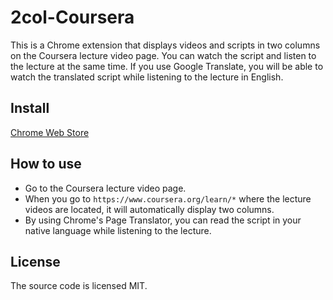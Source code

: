 # 2col-Coursera
This is a Chrome extension that displays videos and scripts in two columns on the Coursera lecture video page.
You can watch the script and listen to the lecture at the same time.
If you use Google Translate, you will be able to watch the translated script while listening to the lecture in English.

## Install
[Chrome Web Store](https://chrome.google.com/webstore/detail/empty-title/omlgnhnfjehahfhpihkdkijbgmaidkcp)

## How to use
* Go to the Coursera lecture video page.
* When you go to `https://www.coursera.org/learn/*` where the lecture videos are located, it will automatically display two columns.
* By using Chrome's Page Translator, you can read the script in your native language while listening to the lecture.

## License
The source code is licensed MIT.
